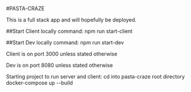 #PASTA-CRAZE

This is a full stack app and will hopefully be deployed.

##Start Client locally
command: npm run start-client

##Start Dev locally
command: npm run start-dev

Client is on port 3000 unless stated otherwise

Dev is on port 8080 unless stated otherwise

Starting project to run server and client:
cd into pasta-craze root directory
docker-compose up --build
